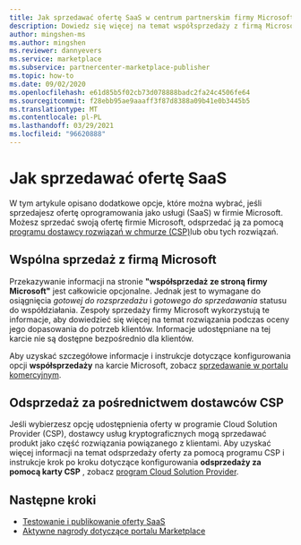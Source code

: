 ```yaml
---
title: Jak sprzedawać ofertę SaaS w centrum partnerskim firmy Microsoft
description: Dowiedz się więcej na temat współsprzedaży z firmą Microsoft i odsprzedaży za pomocą opcji programu dostawców rozwiązań w chmurze (CSP) dla oprogramowania jako usługi (SaaS) oferowanych w portalu komercyjnym firmy Microsoft.
author: mingshen-ms
ms.author: mingshen
ms.reviewer: dannyevers
ms.service: marketplace
ms.subservice: partnercenter-marketplace-publisher
ms.topic: how-to
ms.date: 09/02/2020
ms.openlocfilehash: e61d85b5f02cb73d078888badc2fa24c4506fe64
ms.sourcegitcommit: f28ebb95ae9aaaff3f87d8388a09b41e0b3445b5
ms.translationtype: MT
ms.contentlocale: pl-PL
ms.lasthandoff: 03/29/2021
ms.locfileid: "96620888"
---
```

# <a name="how-to-sell-your-saas-offer"></a>Jak sprzedawać ofertę SaaS

W tym artykule opisano dodatkowe opcje, które można wybrać, jeśli sprzedajesz ofertę oprogramowania jako usługi (SaaS) w firmie Microsoft. Możesz sprzedać swoją ofertę firmie Microsoft, odsprzedać ją za pomocą [programu dostawcy rozwiązań w chmurze (CSP)](cloud-solution-providers.md)lub obu tych rozwiązań.

## <a name="co-sell-with-microsoft"></a>Wspólna sprzedaż z firmą Microsoft

Przekazywanie informacji na stronie **"współsprzedaż ze stroną firmy Microsoft"** jest całkowicie opcjonalne. Jednak jest to wymagane do osiągnięcia _gotowej do rozsprzedażu_ i _gotowego do sprzedawania_ statusu do współdziałania. Zespoły sprzedaży firmy Microsoft wykorzystują te informacje, aby dowiedzieć się więcej na temat rozwiązania podczas oceny jego dopasowania do potrzeb klientów. Informacje udostępniane na tej karcie nie są dostępne bezpośrednio dla klientów.

Aby uzyskać szczegółowe informacje i instrukcje dotyczące konfigurowania opcji **współsprzedaży** na karcie Microsoft, zobacz [sprzedawanie w portalu komercyjnym](commercial-marketplace-co-sell.md).

## <a name="resell-through-csps"></a>Odsprzedaż za pośrednictwem dostawców CSP

Jeśli wybierzesz opcję udostępnienia oferty w programie Cloud Solution Provider (CSP), dostawcy usług kryptograficznych mogą sprzedawać produkt jako część rozwiązania powiązanego z klientami. Aby uzyskać więcej informacji na temat odsprzedaży oferty za pomocą programu CSP i instrukcje krok po kroku dotyczące konfigurowania **odsprzedaży za pomocą karty CSP** , zobacz [program Cloud Solution Provider](cloud-solution-providers.md).

## <a name="next-steps"></a>Następne kroki

- [Testowanie i publikowanie oferty SaaS](test-publish-saas-offer.md)
- [Aktywne nagrody dotyczące portalu Marketplace](partner-center-portal/marketplace-rewards.md)
